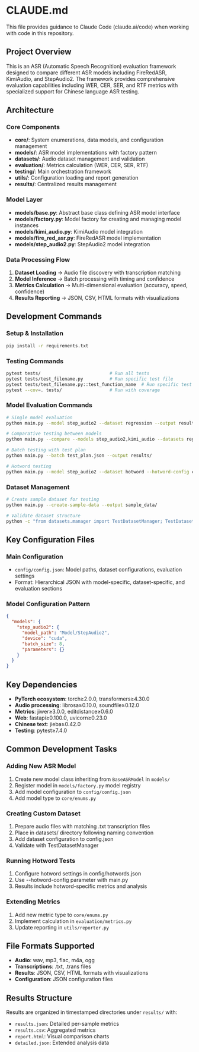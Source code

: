 # CLAUDE.md

This file provides guidance to Claude Code (claude.ai/code) when working with code in this repository.

## Project Overview
This is an ASR (Automatic Speech Recognition) evaluation framework designed to compare different ASR models including FireRedASR, KimiAudio, and StepAudio2. The framework provides comprehensive evaluation capabilities including WER, CER, SER, and RTF metrics with specialized support for Chinese language ASR testing.

## Architecture

### Core Components
- **core/**: System enumerations, data models, and configuration management
- **models/**: ASR model implementations with factory pattern
- **datasets/**: Audio dataset management and validation
- **evaluation/**: Metrics calculation (WER, CER, SER, RTF)
- **testing/**: Main orchestration framework
- **utils/**: Configuration loading and report generation
- **results/**: Centralized results management

### Model Layer
- **models/base.py**: Abstract base class defining ASR model interface
- **models/factory.py**: Model factory for creating and managing model instances
- **models/kimi_audio.py**: KimiAudio model integration
- **models/fire_red_asr.py**: FireRedASR model implementation
- **models/step_audio2.py**: StepAudio2 model integration

### Data Processing Flow
1. **Dataset Loading** → Audio file discovery with transcription matching
2. **Model Inference** → Batch processing with timing and confidence
3. **Metrics Calculation** → Multi-dimensional evaluation (accuracy, speed, confidence)
4. **Results Reporting** → JSON, CSV, HTML formats with visualizations

## Development Commands

### Setup & Installation
```bash
pip install -r requirements.txt
```

### Testing Commands
```bash
pytest tests/                          # Run all tests
pytest tests/test_filename.py          # Run specific test file
pytest tests/test_filename.py::test_function_name  # Run specific test
pytest --cov=. tests/                  # Run with coverage
```

### Model Evaluation Commands
```bash
# Single model evaluation
python main.py --model step_audio2 --dataset regression --output results/

# Comparative testing between models
python main.py --compare --models step_audio2,kimi_audio --datasets regression,noise

# Batch testing with test plan
python main.py --batch test_plan.json --output results/

# Hotword testing
python main.py --model step_audio2 --dataset hotword --hotword-config config/hotwords.json
```

### Dataset Management
```bash
# Create sample dataset for testing
python main.py --create-sample-data --output sample_data/

# Validate dataset structure
python -c "from datasets.manager import TestDatasetManager; TestDatasetManager.validate_dataset('path/to/dataset')"
```

## Key Configuration Files

### Main Configuration
- `config/config.json`: Model paths, dataset configurations, evaluation settings
- Format: Hierarchical JSON with model-specific, dataset-specific, and evaluation sections

### Model Configuration Pattern
```json
{
  "models": {
    "step_audio2": {
      "model_path": "Model/StepAudio2",
      "device": "cuda",
      "batch_size": 8,
      "parameters": {}
    }
  }
}
```

## Key Dependencies
- **PyTorch ecosystem**: torch≥2.0.0, transformers≥4.30.0
- **Audio processing**: librosa≥0.10.0, soundfile≥0.12.0
- **Metrics**: jiwer≥3.0.0, editdistance≥0.6.0
- **Web**: fastapi≥0.100.0, uvicorn≥0.23.0
- **Chinese text**: jieba≥0.42.0
- **Testing**: pytest≥7.4.0

## Common Development Tasks

### Adding New ASR Model
1. Create new model class inheriting from `BaseASRModel` in `models/`
2. Register model in `models/factory.py` model registry
3. Add model configuration to `config/config.json`
4. Add model type to `core/enums.py`

### Creating Custom Dataset
1. Prepare audio files with matching .txt transcription files
2. Place in datasets/ directory following naming convention
3. Add dataset configuration to config.json
4. Validate with TestDatasetManager

### Running Hotword Tests
1. Configure hotword settings in config/hotwords.json
2. Use --hotword-config parameter with main.py
3. Results include hotword-specific metrics and analysis

### Extending Metrics
1. Add new metric type to `core/enums.py`
2. Implement calculation in `evaluation/metrics.py`
3. Update reporting in `utils/reporter.py`

## File Formats Supported
- **Audio**: wav, mp3, flac, m4a, ogg
- **Transcriptions**: .txt, .trans files
- **Results**: JSON, CSV, HTML formats with visualizations
- **Configuration**: JSON configuration files

## Results Structure
Results are organized in timestamped directories under `results/` with:
- `results.json`: Detailed per-sample metrics
- `results.csv`: Aggregated metrics
- `report.html`: Visual comparison charts
- `detailed.json`: Extended analysis data